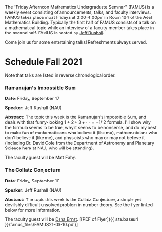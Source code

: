 The "Friday Afternoon Mathematics Undergraduate Seminar" (FAMUS) is a weekly event consisting of announcements, talks, and faculty interviews.  FAMUS takes place most Fridays at 3:00-4:00pm in Room 164 of the Adel Mathematics Building.  Typically the first half of FAMUS consists of a talk on a mathematical topic while an interview of a faculty member takes place in the second half. FAMUS is hosted by [Jeff Rushall](https://nau.edu/cefns/natsci/math/directory-full-time/rushall-jeff/).

Come join us for some entertaining talks!  Refreshments always served.

# Schedule Fall 2021 #

Note that talks are listed in reverse chronological order.

### Ramanujan's Impossible Sum

**Date:** Friday, September 17

**Speaker:** Jeff Rushall (NAU)

**Abstract:** The topic this week is the Ramanujan's Impossible Sum, and deals with that funny-looking $1 + 2 + 3 + \cdots = -1/12$ formula.  I'll show why the formula seems to be true, why it seems to be nonsense, and do my best to make fun of mathematicians who believe it (like me), mathematicians who don't believe it (like me), and physicists who may or may not believe it (including Dr. David Cole from the Department of Astronomy and Planetary Science here at NAU, who will be attending).

The faculty guest will be Matt Fahy.

### The Collatz Conjecture

**Date:** Friday, September 10

**Speaker:** Jeff Rushall (NAU)

**Abstract:** The topic this week is the Collatz Conjecture, a simple yet devilishly difficult unsolved problem in number theory. See the flyer linked below for more information.

The faculty guest will be [Dana Ernst](http://danaernst.com).  [[PDF of Flyer]({{ site.baseurl }}/famus_files/FAMUS21-09-10.pdf)]
